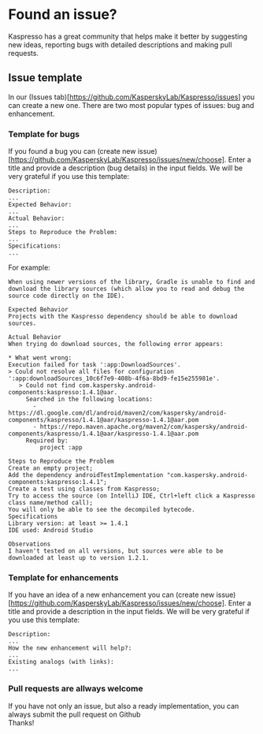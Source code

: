 # Found an issue?
Kaspresso has a great community that helps make it better by suggesting new ideas, reporting bugs with detailed descriptions and making pull requests.

## Issue template
In our (Issues tab)[https://github.com/KasperskyLab/Kaspresso/issues] you can create a new one. There are two most popular types of issues: bug and enhancement.

### Template for bugs
If you found a bug you can (create new issue)[https://github.com/KasperskyLab/Kaspresso/issues/new/choose]. Enter a title and provide a description (bug details) in the input fields. We will be very grateful if you use this template:

```text
Description:
...
Expected Behavior:
...
Actual Behavior:
...
Steps to Reproduce the Problem:
...
Specifications:
...
```

For example:
```text
When using newer versions of the library, Gradle is unable to find and download the library sources (which allow you to read and debug the source code directly on the IDE).

Expected Behavior
Projects with the Kaspresso dependency should be able to download sources.

Actual Behavior
When trying do download sources, the following error appears:

* What went wrong:
Execution failed for task ':app:DownloadSources'.
> Could not resolve all files for configuration ':app:downloadSources_10c6f7e9-408b-4f6a-8bd9-fe15e255981e'.
   > Could not find com.kaspersky.android-components:kaspresso:1.4.1@aar.
     Searched in the following locations:
       - https://dl.google.com/dl/android/maven2/com/kaspersky/android-components/kaspresso/1.4.1@aar/kaspresso-1.4.1@aar.pom
       - https://repo.maven.apache.org/maven2/com/kaspersky/android-components/kaspresso/1.4.1@aar/kaspresso-1.4.1@aar.pom
     Required by:
         project :app
         
Steps to Reproduce the Problem
Create an empty project;
Add the dependency androidTestImplementation "com.kaspersky.android-components:kaspresso:1.4.1";
Create a test using classes from Kaspresso;
Try to access the source (on IntelliJ IDE, Ctrl+left click a Kaspresso class name/method call);
You will only be able to see the decompiled bytecode.
Specifications
Library version: at least >= 1.4.1
IDE used: Android Studio

Observations
I haven't tested on all versions, but sources were able to be downloaded at least up to version 1.2.1.
```

### Template for enhancements
If you have an idea of a new enhancement you can (create new issue)[https://github.com/KasperskyLab/Kaspresso/issues/new/choose]. Enter a title and provide a description in the input fields. We will be very grateful if you use this template:

```text
Description:
...
How the new enhancement will help?:
...
Existing analogs (with links):
...
```

### Pull requests are allways welcome
If you have not only an issue, but also a ready implementation, you can always submit the pull request on Github
<br> Thanks!
